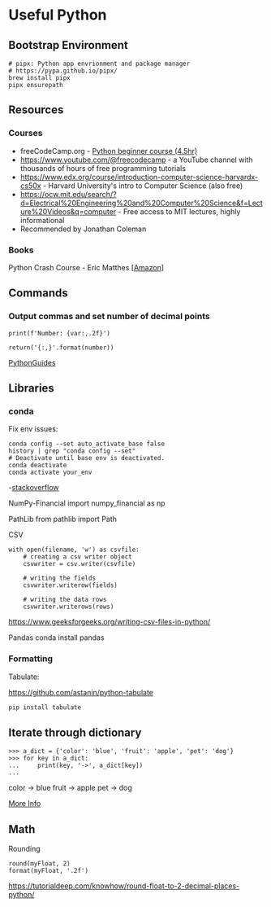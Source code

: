 # Useful Python

## Bootstrap Environment

```
# pipx: Python app envrionment and package manager
# https://pypa.github.io/pipx/
brew install pipx
pipx ensurepath
```

## Resources

### Courses

- freeCodeCamp.org - [Python beginner course (4.5hr)](https://www.youtube.com/watch?v=rfscVS0vtbw)
- https://www.youtube.com/@freecodecamp - a YouTube channel with thousands of hours of free programming tutorials
- https://www.edx.org/course/introduction-computer-science-harvardx-cs50x - Harvard University's intro to Computer Science (also free)
- https://ocw.mit.edu/search/?d=Electrical%20Engineering%20and%20Computer%20Science&f=Lecture%20Videos&q=computer - Free access to MIT lectures, highly informational
- Recommended by Jonathan Coleman


### Books

Python Crash Course - Eric Matthes [[Amazon](https://www.amazon.ca/Python-Crash-Course-Eric-Matthes/dp/1593279280)]

## Commands

### Output commas and set number of decimal points

	print(f'Number: {var:,.2f}')

	return('{:,}'.format(number))

[PythonGuides](https://pythonguides.com/python-format-number-with-commas/)

## Libraries

### conda

Fix env issues:
```
conda config --set auto_activate_base false
history | grep "conda config --set"
# Deactivate until base env is deactivated.
conda deactivate
conda activate your_env
```
-[stackoverflow](https://stackoverflow.com/a/60180578/745776)

NumPy-Financial
	import numpy_financial as np

PathLib
	from pathlib import Path

CSV
```
with open(filename, 'w') as csvfile: 
    # creating a csv writer object 
    csvwriter = csv.writer(csvfile) 
        
    # writing the fields 
    csvwriter.writerow(fields) 
        
    # writing the data rows 
    csvwriter.writerows(rows)
```
https://www.geeksforgeeks.org/writing-csv-files-in-python/

Pandas
	conda install pandas

### Formatting

Tabulate:

https://github.com/astanin/python-tabulate

```sh
pip install tabulate
```

## Iterate through dictionary

```
>>> a_dict = {'color': 'blue', 'fruit': 'apple', 'pet': 'dog'}
>>> for key in a_dict:
...     print(key, '->', a_dict[key])
...
```
color -> blue
fruit -> apple
pet -> dog

[More Info](https://realpython.com/iterate-through-dictionary-python/)

## Math

Rounding

```
round(myFloat, 2)
format(myFloat, '.2f')
```
https://tutorialdeep.com/knowhow/round-float-to-2-decimal-places-python/
